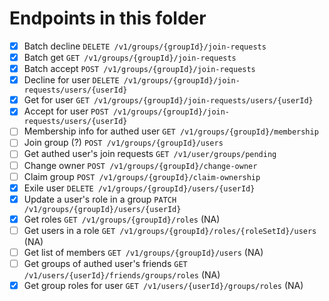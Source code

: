 # Endpoints in this folder
- [x] Batch decline `DELETE /v1/groups/{groupId}/join-requests`
- [x] Batch get `GET /v1/groups/{groupId}/join-requests`
- [x] Batch accept `POST /v1/groups/{groupId}/join-requests`
- [x] Decline for user `DELETE /v1/groups/{groupId}/join-requests/users/{userId}`
- [x] Get for user `GET /v1/groups/{groupId}/join-requests/users/{userId}`
- [x] Accept for user `POST /v1/groups/{groupId}/join-requests/users/{userId}`
- [ ] Membership info for authed user `GET /v1/groups/{groupId}/membership`
- [ ] Join group (?) `POST /v1/groups/{groupId}/users`
- [ ] Get authed user's join requests `GET /v1/user/groups/pending`
- [ ] Change owner `POST /v1/groups/{groupId}/change-owner`
- [ ] Claim group `POST /v1/groups/{groupId}/claim-ownership`
- [x] Exile user `DELETE /v1/groups/{groupId}/users/{userId}`
- [x] Update a user's role in a group `PATCH /v1/groups/{groupId}/users/{userId}`
- [x] Get roles `GET /v1/groups/{groupId}/roles` (NA)
- [ ] Get users in a role `GET /v1/groups/{groupId}/roles/{roleSetId}/users` (NA)
- [ ] Get list of members `GET /v1/groups/{groupId}/users` (NA)
- [ ] Get groups of authed user's friends `GET /v1/users/{userId}/friends/groups/roles` (NA)
- [x] Get group roles for user `GET /v1/users/{userId}/groups/roles` (NA)
